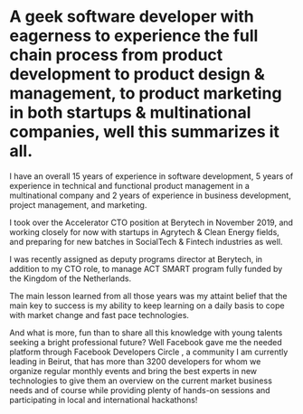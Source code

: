 # A geek software developer with eagerness to experience the full chain process from product development to product design & management, to product marketing in both startups & multinational companies, well this summarizes it all.

I have an overall 15 years of experience in software development, 5 years of experience in technical and functional product management in a multinational company and 2 years of experience in business development, project management, and marketing.

I took over the Accelerator CTO position at Berytech in November 2019, and working closely for now with startups in Agrytech & Clean Energy fields, and preparing for new batches in SocialTech & Fintech industries as well.

I was recently assigned as deputy programs director at Berytech, in addition to my CTO role, to manage ACT SMART program fully funded by the Kingdom of the Netherlands.

The main lesson learned from all those years was my attaint belief that the main key to success is my ability to keep learning on a daily basis to cope with market change and fast pace technologies.

And what is more, fun than to share all this knowledge with young talents seeking a bright professional future? Well Facebook gave me the needed platform through Facebook Developers Circle , a community I am currently leading in Beirut, that has more than 3200 developers for whom we organize regular monthly events and bring the best experts in new technologies to give them an overview on the current market business needs and of course while providing plenty of hands-on sessions and participating in local and international hackathons! 

<!--
**salahawad/salahawad** is a ✨ _special_ ✨ repository because its `README.md` (this file) appears on your GitHub profile.

Here are some ideas to get you started:

- 🔭 I’m currently working on ...
- 🌱 I’m currently learning ...
- 👯 I’m looking to collaborate on ...
- 🤔 I’m looking for help with ...
- 💬 Ask me about ...
- 📫 How to reach me: ...
- 😄 Pronouns: ...
- ⚡ Fun fact: ...
-->

